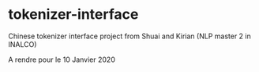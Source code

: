 # tokenizer-interface
Chinese tokenizer interface project from Shuai and Kirian (NLP master 2 in INALCO)

A rendre pour le 10 Janvier 2020
